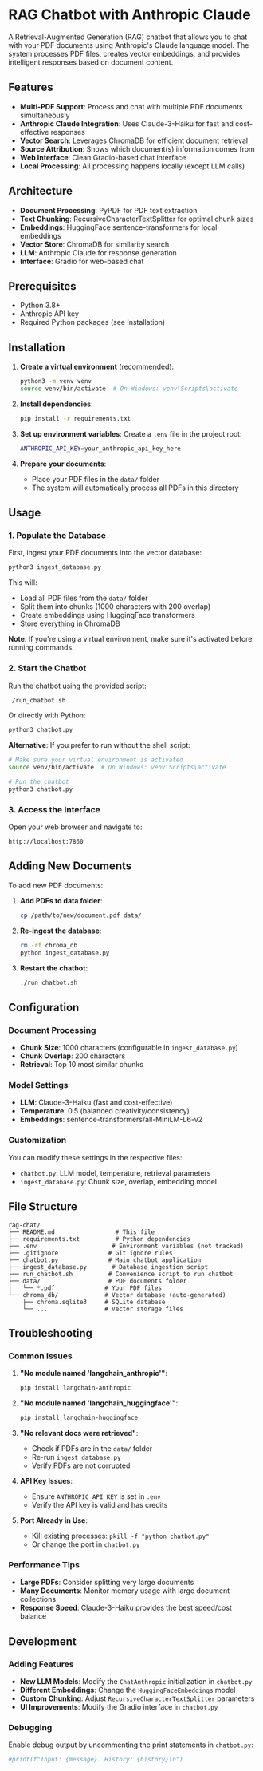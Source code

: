 # RAG Chatbot with Anthropic Claude

A Retrieval-Augmented Generation (RAG) chatbot that allows you to chat with your PDF documents using Anthropic's Claude language model. The system processes PDF files, creates vector embeddings, and provides intelligent responses based on document content.

## Features

- **Multi-PDF Support**: Process and chat with multiple PDF documents simultaneously
- **Anthropic Claude Integration**: Uses Claude-3-Haiku for fast and cost-effective responses
- **Vector Search**: Leverages ChromaDB for efficient document retrieval
- **Source Attribution**: Shows which document(s) information comes from
- **Web Interface**: Clean Gradio-based chat interface
- **Local Processing**: All processing happens locally (except LLM calls)

## Architecture

- **Document Processing**: PyPDF for PDF text extraction
- **Text Chunking**: RecursiveCharacterTextSplitter for optimal chunk sizes
- **Embeddings**: HuggingFace sentence-transformers for local embeddings
- **Vector Store**: ChromaDB for similarity search
- **LLM**: Anthropic Claude for response generation
- **Interface**: Gradio for web-based chat

## Prerequisites

- Python 3.8+
- Anthropic API key
- Required Python packages (see Installation)

## Installation
1. **Create a virtual environment** (recommended):
   ```bash
   python3 -m venv venv
   source venv/bin/activate  # On Windows: venv\Scripts\activate
   ```

2. **Install dependencies**:
   ```bash
   pip install -r requirements.txt
   ```

3. **Set up environment variables**:
   Create a `.env` file in the project root:
   ```bash
   ANTHROPIC_API_KEY=your_anthropic_api_key_here
   ```

4. **Prepare your documents**:
   - Place your PDF files in the `data/` folder
   - The system will automatically process all PDFs in this directory

## Usage

### 1. Populate the Database

First, ingest your PDF documents into the vector database:

```bash
python3 ingest_database.py
```

This will:
- Load all PDF files from the `data/` folder
- Split them into chunks (1000 characters with 200 overlap)
- Create embeddings using HuggingFace transformers
- Store everything in ChromaDB

**Note**: If you're using a virtual environment, make sure it's activated before running commands.

### 2. Start the Chatbot

Run the chatbot using the provided script:

```bash
./run_chatbot.sh
```

Or directly with Python:

```bash
python3 chatbot.py
```

**Alternative**: If you prefer to run without the shell script:

```bash
# Make sure your virtual environment is activated
source venv/bin/activate  # On Windows: venv\Scripts\activate

# Run the chatbot
python3 chatbot.py
```

### 3. Access the Interface

Open your web browser and navigate to:
```
http://localhost:7860
```

## Adding New Documents

To add new PDF documents:

1. **Add PDFs to data folder**:
   ```bash
   cp /path/to/new/document.pdf data/
   ```

2. **Re-ingest the database**:
   ```bash
   rm -rf chroma_db
   python ingest_database.py
   ```

3. **Restart the chatbot**:
   ```bash
   ./run_chatbot.sh
   ```

## Configuration

### Document Processing
- **Chunk Size**: 1000 characters (configurable in `ingest_database.py`)
- **Chunk Overlap**: 200 characters
- **Retrieval**: Top 10 most similar chunks

### Model Settings
- **LLM**: Claude-3-Haiku (fast and cost-effective)
- **Temperature**: 0.5 (balanced creativity/consistency)
- **Embeddings**: sentence-transformers/all-MiniLM-L6-v2

### Customization
You can modify these settings in the respective files:
- `chatbot.py`: LLM model, temperature, retrieval parameters
- `ingest_database.py`: Chunk size, overlap, embedding model

## File Structure

```
rag-chat/
├── README.md                 # This file
├── requirements.txt          # Python dependencies
├── .env                     # Environment variables (not tracked)
├── .gitignore              # Git ignore rules
├── chatbot.py              # Main chatbot application
├── ingest_database.py       # Database ingestion script
├── run_chatbot.sh          # Convenience script to run chatbot
├── data/                   # PDF documents folder
│   └── *.pdf              # Your PDF files
└── chroma_db/             # Vector database (auto-generated)
    ├── chroma.sqlite3     # SQLite database
    └── ...                # Vector storage files
```

## Troubleshooting

### Common Issues

1. **"No module named 'langchain_anthropic'"**:
   ```bash
   pip install langchain-anthropic
   ```

2. **"No module named 'langchain_huggingface'"**:
   ```bash
   pip install langchain-huggingface
   ```

3. **"No relevant docs were retrieved"**:
   - Check if PDFs are in the `data/` folder
   - Re-run `ingest_database.py`
   - Verify PDFs are not corrupted

4. **API Key Issues**:
   - Ensure `ANTHROPIC_API_KEY` is set in `.env`
   - Verify the API key is valid and has credits

5. **Port Already in Use**:
   - Kill existing processes: `pkill -f "python chatbot.py"`
   - Or change the port in `chatbot.py`

### Performance Tips

- **Large PDFs**: Consider splitting very large documents
- **Many Documents**: Monitor memory usage with large document collections
- **Response Speed**: Claude-3-Haiku provides the best speed/cost balance

## Development

### Adding Features

- **New LLM Models**: Modify the `ChatAnthropic` initialization in `chatbot.py`
- **Different Embeddings**: Change the `HuggingFaceEmbeddings` model
- **Custom Chunking**: Adjust `RecursiveCharacterTextSplitter` parameters
- **UI Improvements**: Modify the Gradio interface in `chatbot.py`

### Debugging

Enable debug output by uncommenting the print statements in `chatbot.py`:
```python
#print(f"Input: {message}. History: {history}\n")
```
